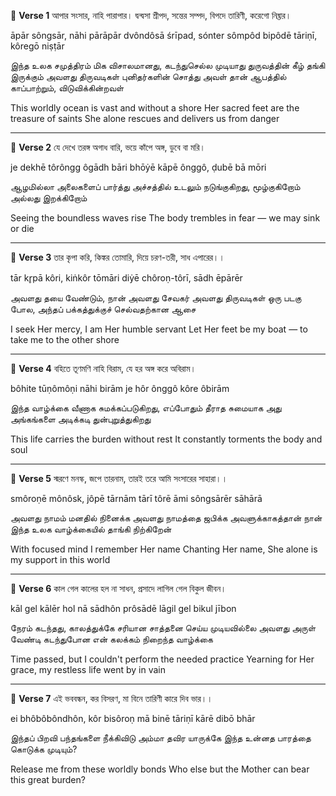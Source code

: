 🔸 **Verse 1**
আপার সংসার, নাহি পারাপার।
দ্বন্দ্বসা শ্রীপদ, সন্তের সম্পদ,
বিপদে তারিণী, করেগো নিষ্তার।

āpār sôngsār, nāhi pārāpār
dvôndôsā śrīpad, sónter sômpôd
bipôdē tāriṇī, kôregō niṣṭār

இந்த உலக சமுத்திரம் மிக விசாலமானது, கடந்துசெல்ல முடியாது
துருவத்தின் கீழ் தங்கி இருக்கும் அவளது திருவடிகள் புனிதர்களின் சொத்து
அவள் தான் ஆபத்தில் காப்பாற்றும், விடுவிக்கின்றவள்

This worldly ocean is vast and without a shore
Her sacred feet are the treasure of saints
She alone rescues and delivers us from danger

---

🔸 **Verse 2**
যে দেখে তরঙ্গ অগাধ বারি,
ভয়ে কাঁপে অঙ্গ, ডুবে বা মরি।

je dekhē tôrôngg ôgādh bāri
bhōẏē kāpē ônggô, ḍubē bā mōri

ஆழமில்லா அலைகளைப் பார்த்து
அச்சத்தில் உடலும் நடுங்குகிறது, மூழ்குகிறோம் அல்லது இறக்கிறோம்

Seeing the boundless waves rise
The body trembles in fear — we may sink or die

---

🔸 **Verse 3**
তার কৃপা করি, কিঙ্কর তোমারি,
দিয়ে চরণ-তরী, সাধ এপারের।।

tār kr̥pā kôri, kiṅkôr tōmāri
diẏē chôroṇ-tôrī, sādh ēpārēr

அவளது தயை வேண்டும், நான் அவளது சேவகர்
அவளது திருவடிகள் ஒரு படகு போல, அந்தப் பக்கத்துக்குச் செல்வதற்கான ஆசை

I seek Her mercy, I am Her humble servant
Let Her feet be my boat — to take me to the other shore

---

🔸 **Verse 4**
বহিতে তূণমণি নাহি বিরাম,
যে হর অঙ্গ করে অবিরাম।

bôhite tūṇômôṇi nāhi birām
je hôr ônggô kôre ôbirām

இந்த வாழ்க்கை வீணாக சுமக்கப்படுகிறது, எப்போதும் தீராத சுமையாக
அது அங்கங்களை அடிக்கடி துன்புறுத்துகிறது

This life carries the burden without rest
It constantly torments the body and soul

---

🔸 **Verse 5**
স্মরণে মনস্ক, জপে তারনাম,
তারই তরে আমি সংসারের সাহারা।।

smôroṇē mônôsk, jôpē tārnām
tārī tôrē āmi sôngsārēr sāhārā

அவளது நாமம் மனதில் நினைக்க
அவளது நாமத்தை ஜபிக்க
அவளுக்காகத்தான் நான் இந்த உலக வாழ்க்கையில் தாங்கி நிற்கிறேன்

With focused mind I remember Her name
Chanting Her name, She alone is my support in this world

---

🔸 **Verse 6**
কাল গেল কালের হল না সাধন,
প্রসাদে লাগিল গেল বিকুল জীবন।

kāl gel kālēr hol nā sādhôn
prôsādē lāgil gel bikul jībon

நேரம் கடந்தது, காலத்துக்கே சரியான சாத்தனை செய்ய முடியவில்லை
அவளது அருள் வேண்டி கடந்துபோன என் கலக்கம் நிறைந்த வாழ்க்கை

Time passed, but I couldn't perform the needed practice
Yearning for Her grace, my restless life went by in vain

---

🔸 **Verse 7**
এই ভববন্ধন, কর বিসরণ,
মা বিনে তারিণী কারে দিব ভার।।

ei bhôbôbôndhôn, kôr bisôroṇ
mā binē tāriṇī kārē dibō bhār

இந்தப் பிறவி பந்தங்களை நீக்கிவிடு
அம்மா தவிர யாருக்கே இந்த உன்னத பாரத்தை கொடுக்க முடியும்?

Release me from these worldly bonds
Who else but the Mother can bear this great burden?
